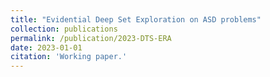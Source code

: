 ```yaml
---
title: "Evidential Deep Set Exploration on ASD problems"
collection: publications
permalink: /publication/2023-DTS-ERA
date: 2023-01-01
citation: 'Working paper.'
---
```



